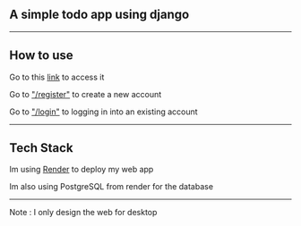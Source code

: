 <h2>A simple todo app using django</h2>
<hr>
<h2>How to use</h2>
<p>Go to this <a href="https://todo-app-ne9b.onrender.com/">link</a> to access it</p>
<p>Go to <a href="https://todo-app-ne9b.onrender.com/register">"/register"</a> to create a new account</p>
<p>Go to <a href="https://todo-app-ne9b.onrender.com/login">"/login"</a> to logging in into an existing account</p>
<hr>
<h2>Tech Stack</h2>
<p>Im using <a href="https://dashboard.render.com/">Render</a> to deploy my web app</p>
<p>Im also using PostgreSQL from render for the database</p>
<hr>
<p>Note : I only design the web for desktop</p>

